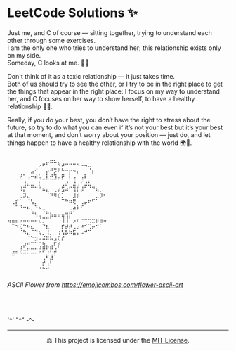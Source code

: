 # LeetCode Solutions ✨

Just me, and C of course — sitting together, trying to understand each other through some exercises.  
I am the only one who tries to understand her; this relationship exists only on my side.  
Someday, C looks at me. 🚀💡

Don't think of it as a toxic relationship — it just takes time.  
Both of us should try to see the other, or I try to be in the right place to get the things that appear in the right place: I focus on my way to understand her, and C focuses on her way to show herself, to have a healthy relationship 🌱✨.

Really, if you do your best, you don’t have the right to stress about the future, so try to do what you can even if it’s not your best but it’s your best at that moment, and don’t worry about your position — just do, and let things happen to have a healthy relationship with the world 🌍💫.

```text
⠀⠀⠀⠀⠀⠀⠀⠀⠀⠀⠀⣀⡀⠀⠀⠀⠀⠀⠀⠀⠀⠀⠀⠀⠀⠀
⠀⠀⠀⠀⠀⠀⠀⠀⡠⠖⠋⠉⠉⠳⡴⠒⠒⠒⠲⠤⢤⣀⠀⠀⠀⠀
⠀⠀⠀⠀⠀⠀⣠⠊⠀⠀⡴⠚⡩⠟⠓⠒⡖⠲⡄⠀⠀⠈⡆⠀⠀⠀
⠀⠀⢀⡞⠁⢠⠒⠾⢥⣀⣇⣚⣹⡤⡟⠀⡇⢠⠀⢠⠇⠀⠀⠀⠀⠀
⠀⠀⠀⠀⢸⣄⣀⠀⡇⠀⠀⠀⠀⠀⢀⡜⠁⣸⢠⠎⣰⣃⠀⠀⠀⠀
⠀⠀⠀⠸⡍⠀⠉⠉⠛⠦⣄⠀⢀⡴⣫⠴⠋⢹⡏⡼⠁⠈⠙⢦⡀⠀
⠀⠀⠀⣀⡽⣄⠀⠀⠀⠀⠈⠙⠻⣎⡁⠀⠀⣸⡾⠀⠀⠀⠀⣀⡹⠂
⠀⢀⡞⠁⠀⠈⢣⡀⠀⠀⠀⠀⠀⠀⠉⠓⠶⢟⠀⢀⡤⠖⠋⠁⠀⠀
⠀⠀⠉⠙⠒⠦⡀⠙⠦⣀⠀⠀⠀⠀⠀⠀⢀⣴⡷⠋⠀⠀⠀⠀⠀⠀
⠀⠀⠀⠀⠀⠀⠘⢦⣀⠈⠓⣦⣤⣤⣤⢶⡟⠁⠀⠀⠀⠀⠀⠀⠀⠀
⢤⣤⣤⡤⠤⠤⠤⠤⣌⡉⠉⠁⠀⠀⢸⢸⠁⡠⠖⠒⠒⢒⣒⡶⣶⠤
⠀⠉⠲⣍⠓⠦⣄⠀⠀⠙⣆⠀⠀⠀⡞⡼⡼⢀⣠⠴⠊⢉⡤⠚⠁⠀
⠀⠀⠀⠈⠳⣄⠈⠙⢦⡀⢸⡀⠀⢰⢣⡧⠷⣯⣤⠤⠚⠉⠀⠀⠀⠀
⠀⠀⠀⠀⠀⠈⠑⣲⠤⠬⠿⠧⣠⢏⡞⠀⠀⠀⠀⠀⠀⠀⠀⠀⠀⠀
⠀⠀⠀⢀⡴⠚⠉⠉⢉⣳⣄⣠⠏⡞⠀⠀⠀⠀⠀⠀⠀⠀⠀⠀⠀⠀
⠀⣠⣴⣟⣒⣋⣉⣉⡭⠟⢡⠏⡼⠀⠀⠀⠀⠀⠀⠀⠀⠀⠀⠀⠀⠀
⠀⠉⠀⠀⠀⠀⠀⠀⠀⢀⠏⣸⠁⠀⠀⠀⠀⠀⠀⠀⠀⠀⠀⠀⠀⠀
⠀⠀⠀⠀⠀⠀⠀⠀⠀⡞⢠⠇⠀⠀⠀⠀⠀⠀⠀⠀⠀⠀⠀⠀⠀⠀
⠀⠀⠀⠀⠀⠀⠀⠀⠘⠓⠚⠀⠀⠀⠀⠀⠀⠀⠀⠀⠀⠀⠀⠀⠀⠀
```

###### ASCII Flower from https://emojicombos.com/flower-ascii-art

<br>

`^'  "^"  -^-

---

<p align="center">
  ⚖️ This project is licensed under the <a href="./LICENSE">MIT License</a>.
</p>


